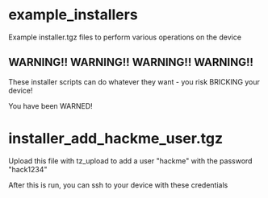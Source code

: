# example_installers
Example installer.tgz files to perform various operations on the device

## WARNING!! WARNING!! WARNING!! WARNING!!

These installer scripts can do whatever they want - you risk BRICKING your device!

You have been WARNED!

# installer_add_hackme_user.tgz
Upload this file with tz_upload to add a user "hackme" with the password "hack1234"

After this is run, you can ssh to your device with these credentials

